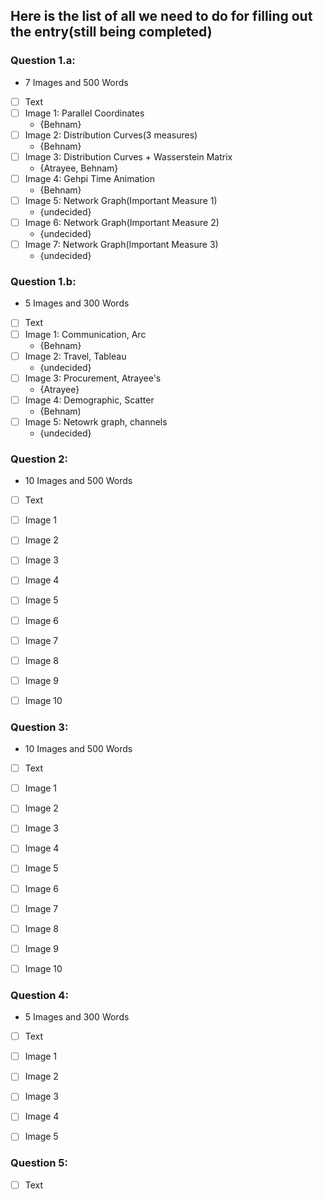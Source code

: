 ## Here is the list of all we need to do for filling out the entry(still being completed)

### Question 1.a:
* 7 Images and 500 Words

- [ ] Text  
- [ ] Image 1:  Parallel Coordinates
  * {Behnam}
- [ ] Image 2:  Distribution Curves(3 measures)
  * {Behnam}
- [ ] Image 3:  Distribution Curves + Wasserstein Matrix
  * {Atrayee, Behnam}
- [ ] Image 4:  Gehpi Time Animation
  * {Behnam}
- [ ] Image 5:  Network Graph(Important Measure 1)
  * {undecided}
- [ ] Image 6:  Network Graph(Important Measure 2)
  * {undecided}
- [ ] Image 7:  Network Graph(Important Measure 3)
  * {undecided}


### Question 1.b:
* 5 Images and 300 Words

- [ ] Text
- [ ] Image 1:  Communication, Arc
  * {Behnam}
- [ ] Image 2:  Travel, Tableau
  * {undecided}
- [ ] Image 3:  Procurement, Atrayee's
  * {Atrayee}
- [ ] Image 4:  Demographic, Scatter
  * {Behnam)
- [ ] Image 5:  Netowrk graph, channels
  * {undecided}


### Question 2:
* 10 Images and 500 Words

- [ ] Text
- [ ] Image 1
- [ ] Image 2
- [ ] Image 3
- [ ] Image 4
- [ ] Image 5
- [ ] Image 6
- [ ] Image 7
- [ ] Image 8
- [ ] Image 9
- [ ] Image 10


### Question 3:
* 10 Images and 500 Words

- [ ] Text
- [ ] Image 1
- [ ] Image 2
- [ ] Image 3
- [ ] Image 4
- [ ] Image 5
- [ ] Image 6
- [ ] Image 7
- [ ] Image 8
- [ ] Image 9
- [ ] Image 10


### Question 4:
* 5 Images and 300 Words

- [ ] Text
- [ ] Image 1
- [ ] Image 2
- [ ] Image 3
- [ ] Image 4
- [ ] Image 5


### Question 5:

- [ ] Text
